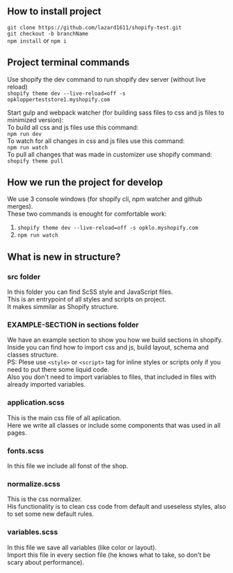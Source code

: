 ## How to install project
``` git clone https://github.com/lazard1611/shopify-test.git ```  
``` git checkout -b branchName ```  
``` npm install ``` or ``` npm i ```

## Project terminal commands
Use shopify the dev command to run shopify dev server (without live reload)  
``` shopify theme dev --live-reload=off -s opklopperteststore1.myshopify.com ```  

Start gulp and webpack watcher (for building sass files to css and js files to minimized version):  
To build all css and js files use this command:  
``` npm run dev ```  
To watch for all changes in css and js files use this command:  
``` npm run watch ```  
To pull all changes that was made in customizer use shopify command:
``` shopify theme pull ```

## How we run the project for develop
We use 3 console windows (for shopify cli, npm watcher and github merges).  
These two commands is enought for comfortable work:  
1) ``` shopify theme dev --live-reload=off -s opklo.myshopify.com ```
2) ``` npm run watch ```

## What is new in structure?
### src folder
In this folder you can find ScSS style and JavaScript files.  
This is an entrypoint of all styles and scripts on project.  
It makes simmilar as Shopify structure.

### EXAMPLE-SECTION in sections folder
We have an example section to show you how we build sections in shopify.  
Inside you can find how to import css and js, build layout, schema and classes structure.  
PS: Plese use `<style>` or `<script>` tag for inline styles or scripts only if you need to put there some liquid code.  
Also you don't need to import variables to files, that included in files with already imported variables.

### application.scss
This is the main css file of all aplication.  
Here we write all classes or include some components that was used in all pages.

### fonts.scss
In this file we include all fonst of the shop.

### normalize.scss
This is the css normalizer.  
His functionality is to clean css code from default and useseless styles, also to set some new default rules.

### variables.scss
In this file we save all variables (like color or layout).  
Import this file in every section file (he knows what to take, so don't be scary about performance).

